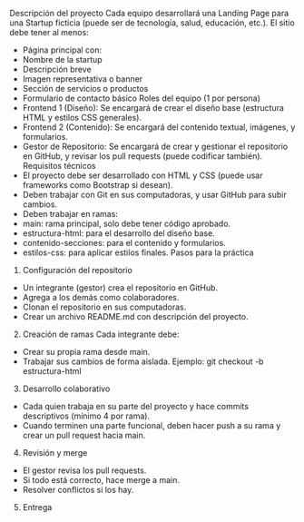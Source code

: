 Descripción del proyecto
Cada equipo desarrollará una Landing Page para una Startup ficticia
(puede ser de tecnología, salud, educación, etc.). El sitio debe tener al
menos:
- Página principal con:
 - Nombre de la startup
 - Descripción breve
 - Imagen representativa o banner
 - Sección de servicios o productos
 - Formulario de contacto básico
Roles del equipo (1 por persona)
- Frontend 1 (Diseño): Se encargará de crear el diseño base (estructura
HTML y estilos CSS generales).
- Frontend 2 (Contenido): Se encargará del contenido textual,
imágenes, y formularios.
- Gestor de Repositorio: Se encargará de crear y gestionar el repositorio
en GitHub, y revisar los pull requests (puede codificar también).
Requisitos técnicos
- El proyecto debe ser desarrollado con HTML y CSS (puede usar
frameworks como Bootstrap si desean).
- Deben trabajar con Git en sus computadoras, y usar GitHub para subir
cambios.
- Deben trabajar en ramas:
 - main: rama principal, solo debe tener código aprobado.
 - estructura-html: para el desarrollo del diseño base.
 - contenido-secciones: para el contenido y formularios.
 - estilos-css: para aplicar estilos finales.
Pasos para la práctica
1. Configuración del repositorio
- Un integrante (gestor) crea el repositorio en GitHub.
- Agrega a los demás como colaboradores.
- Clonan el repositorio en sus computadoras.
- Crear un archivo README.md con descripción del proyecto.
2. Creación de ramas
Cada integrante debe:
- Crear su propia rama desde main.
- Trabajar sus cambios de forma aislada.
Ejemplo:
git checkout -b estructura-html
3. Desarrollo colaborativo
- Cada quien trabaja en su parte del proyecto y hace commits
descriptivos (mínimo 4 por rama).
- Cuando terminen una parte funcional, deben hacer push a su rama
y crear un pull request hacia main.
4. Revisión y merge
- El gestor revisa los pull requests.
- Si todo está correcto, hace merge a main.
- Resolver conflictos si los hay.
5. Entrega
